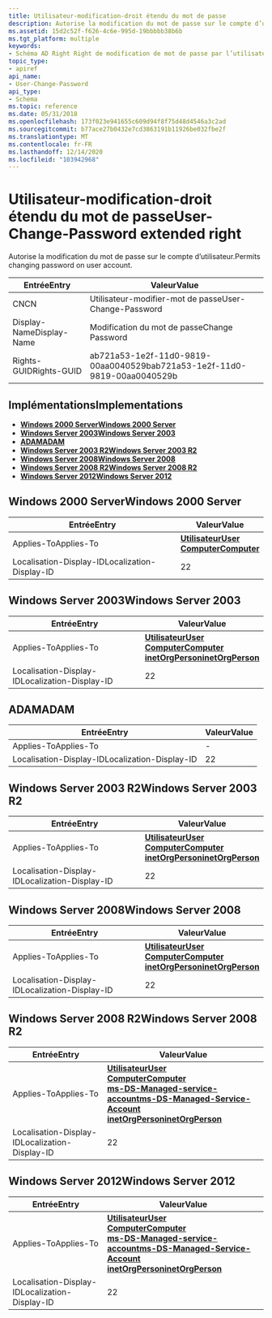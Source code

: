 ```yaml
---
title: Utilisateur-modification-droit étendu du mot de passe
description: Autorise la modification du mot de passe sur le compte d’utilisateur.
ms.assetid: 15d2c52f-f626-4c6e-995d-19bbbbb38b6b
ms.tgt_platform: multiple
keywords:
- Schéma AD Right Right de modification de mot de passe par l’utilisateur
topic_type:
- apiref
api_name:
- User-Change-Password
api_type:
- Schema
ms.topic: reference
ms.date: 05/31/2018
ms.openlocfilehash: 173f023e941655c609d94f8f75d48d4546a3c2ad
ms.sourcegitcommit: b77ace27b0432e7cd3863191b11926be032fbe2f
ms.translationtype: MT
ms.contentlocale: fr-FR
ms.lasthandoff: 12/14/2020
ms.locfileid: "103942968"
---
```

# <a name="user-change-password-extended-right"></a><span data-ttu-id="9e355-104">Utilisateur-modification-droit étendu du mot de passe</span><span class="sxs-lookup"><span data-stu-id="9e355-104">User-Change-Password extended right</span></span>

<span data-ttu-id="9e355-105">Autorise la modification du mot de passe sur le compte d’utilisateur.</span><span class="sxs-lookup"><span data-stu-id="9e355-105">Permits changing password on user account.</span></span>



| <span data-ttu-id="9e355-106">Entrée</span><span class="sxs-lookup"><span data-stu-id="9e355-106">Entry</span></span> | <span data-ttu-id="9e355-107">Valeur</span><span class="sxs-lookup"><span data-stu-id="9e355-107">Value</span></span> |
|--------------|--------------------------------------|
| <span data-ttu-id="9e355-108">CN</span><span class="sxs-lookup"><span data-stu-id="9e355-108">CN</span></span>           | <span data-ttu-id="9e355-109">Utilisateur-modifier-mot de passe</span><span class="sxs-lookup"><span data-stu-id="9e355-109">User-Change-Password</span></span>                 |
| <span data-ttu-id="9e355-110">Display-Name</span><span class="sxs-lookup"><span data-stu-id="9e355-110">Display-Name</span></span> | <span data-ttu-id="9e355-111">Modification du mot de passe</span><span class="sxs-lookup"><span data-stu-id="9e355-111">Change Password</span></span>                      |
| <span data-ttu-id="9e355-112">Rights-GUID</span><span class="sxs-lookup"><span data-stu-id="9e355-112">Rights-GUID</span></span>  | <span data-ttu-id="9e355-113">ab721a53-1e2f-11d0-9819-00aa0040529b</span><span class="sxs-lookup"><span data-stu-id="9e355-113">ab721a53-1e2f-11d0-9819-00aa0040529b</span></span> |



## <a name="implementations"></a><span data-ttu-id="9e355-114">Implémentations</span><span class="sxs-lookup"><span data-stu-id="9e355-114">Implementations</span></span>

-   [<span data-ttu-id="9e355-115">**Windows 2000 Server**</span><span class="sxs-lookup"><span data-stu-id="9e355-115">**Windows 2000 Server**</span></span>](#windows-2000-server)
-   [<span data-ttu-id="9e355-116">**Windows Server 2003**</span><span class="sxs-lookup"><span data-stu-id="9e355-116">**Windows Server 2003**</span></span>](#windows-server-2003)
-   [<span data-ttu-id="9e355-117">**ADAM**</span><span class="sxs-lookup"><span data-stu-id="9e355-117">**ADAM**</span></span>](#adam)
-   [<span data-ttu-id="9e355-118">**Windows Server 2003 R2**</span><span class="sxs-lookup"><span data-stu-id="9e355-118">**Windows Server 2003 R2**</span></span>](#windows-server-2003-r2)
-   [<span data-ttu-id="9e355-119">**Windows Server 2008**</span><span class="sxs-lookup"><span data-stu-id="9e355-119">**Windows Server 2008**</span></span>](#windows-server-2008)
-   [<span data-ttu-id="9e355-120">**Windows Server 2008 R2**</span><span class="sxs-lookup"><span data-stu-id="9e355-120">**Windows Server 2008 R2**</span></span>](#windows-server-2008-r2)
-   [<span data-ttu-id="9e355-121">**Windows Server 2012**</span><span class="sxs-lookup"><span data-stu-id="9e355-121">**Windows Server 2012**</span></span>](#windows-server-2012)

## <a name="windows-2000-server"></a><span data-ttu-id="9e355-122">Windows 2000 Server</span><span class="sxs-lookup"><span data-stu-id="9e355-122">Windows 2000 Server</span></span>



| <span data-ttu-id="9e355-123">Entrée</span><span class="sxs-lookup"><span data-stu-id="9e355-123">Entry</span></span> | <span data-ttu-id="9e355-124">Valeur</span><span class="sxs-lookup"><span data-stu-id="9e355-124">Value</span></span> |
|-------------------------|-----------------------------------------------------------------------------|
| <span data-ttu-id="9e355-125">Applies-To</span><span class="sxs-lookup"><span data-stu-id="9e355-125">Applies-To</span></span>              | [<span data-ttu-id="9e355-126">**Utilisateur**</span><span class="sxs-lookup"><span data-stu-id="9e355-126">**User**</span></span>](c-user.md)<br/> [<span data-ttu-id="9e355-127">**Computer**</span><span class="sxs-lookup"><span data-stu-id="9e355-127">**Computer**</span></span>](c-computer.md)<br/> |
| <span data-ttu-id="9e355-128">Localisation-Display-ID</span><span class="sxs-lookup"><span data-stu-id="9e355-128">Localization-Display-ID</span></span> | <span data-ttu-id="9e355-129">2</span><span class="sxs-lookup"><span data-stu-id="9e355-129">2</span></span>                                                                           |



## <a name="windows-server-2003"></a><span data-ttu-id="9e355-130">Windows Server 2003</span><span class="sxs-lookup"><span data-stu-id="9e355-130">Windows Server 2003</span></span>



| <span data-ttu-id="9e355-131">Entrée</span><span class="sxs-lookup"><span data-stu-id="9e355-131">Entry</span></span> | <span data-ttu-id="9e355-132">Valeur</span><span class="sxs-lookup"><span data-stu-id="9e355-132">Value</span></span> |
|-------------------------|---------------------------------------------------------------------------------------------------------------------------------|
| <span data-ttu-id="9e355-133">Applies-To</span><span class="sxs-lookup"><span data-stu-id="9e355-133">Applies-To</span></span>              | [<span data-ttu-id="9e355-134">**Utilisateur**</span><span class="sxs-lookup"><span data-stu-id="9e355-134">**User**</span></span>](c-user.md)<br/> [<span data-ttu-id="9e355-135">**Computer**</span><span class="sxs-lookup"><span data-stu-id="9e355-135">**Computer**</span></span>](c-computer.md)<br/> [<span data-ttu-id="9e355-136">**inetOrgPerson**</span><span class="sxs-lookup"><span data-stu-id="9e355-136">**inetOrgPerson**</span></span>](c-inetorgperson.md)<br/> |
| <span data-ttu-id="9e355-137">Localisation-Display-ID</span><span class="sxs-lookup"><span data-stu-id="9e355-137">Localization-Display-ID</span></span> | <span data-ttu-id="9e355-138">2</span><span class="sxs-lookup"><span data-stu-id="9e355-138">2</span></span>                                                                                                                               |



## <a name="adam"></a><span data-ttu-id="9e355-139">ADAM</span><span class="sxs-lookup"><span data-stu-id="9e355-139">ADAM</span></span>



| <span data-ttu-id="9e355-140">Entrée</span><span class="sxs-lookup"><span data-stu-id="9e355-140">Entry</span></span> | <span data-ttu-id="9e355-141">Valeur</span><span class="sxs-lookup"><span data-stu-id="9e355-141">Value</span></span> |
|-------------------------|-----|
| <span data-ttu-id="9e355-142">Applies-To</span><span class="sxs-lookup"><span data-stu-id="9e355-142">Applies-To</span></span>              | \-  |
| <span data-ttu-id="9e355-143">Localisation-Display-ID</span><span class="sxs-lookup"><span data-stu-id="9e355-143">Localization-Display-ID</span></span> | <span data-ttu-id="9e355-144">2</span><span class="sxs-lookup"><span data-stu-id="9e355-144">2</span></span>   |



## <a name="windows-server-2003-r2"></a><span data-ttu-id="9e355-145">Windows Server 2003 R2</span><span class="sxs-lookup"><span data-stu-id="9e355-145">Windows Server 2003 R2</span></span>



| <span data-ttu-id="9e355-146">Entrée</span><span class="sxs-lookup"><span data-stu-id="9e355-146">Entry</span></span> | <span data-ttu-id="9e355-147">Valeur</span><span class="sxs-lookup"><span data-stu-id="9e355-147">Value</span></span> |
|-------------------------|---------------------------------------------------------------------------------------------------------------------------------|
| <span data-ttu-id="9e355-148">Applies-To</span><span class="sxs-lookup"><span data-stu-id="9e355-148">Applies-To</span></span>              | [<span data-ttu-id="9e355-149">**Utilisateur**</span><span class="sxs-lookup"><span data-stu-id="9e355-149">**User**</span></span>](c-user.md)<br/> [<span data-ttu-id="9e355-150">**Computer**</span><span class="sxs-lookup"><span data-stu-id="9e355-150">**Computer**</span></span>](c-computer.md)<br/> [<span data-ttu-id="9e355-151">**inetOrgPerson**</span><span class="sxs-lookup"><span data-stu-id="9e355-151">**inetOrgPerson**</span></span>](c-inetorgperson.md)<br/> |
| <span data-ttu-id="9e355-152">Localisation-Display-ID</span><span class="sxs-lookup"><span data-stu-id="9e355-152">Localization-Display-ID</span></span> | <span data-ttu-id="9e355-153">2</span><span class="sxs-lookup"><span data-stu-id="9e355-153">2</span></span>                                                                                                                               |



## <a name="windows-server-2008"></a><span data-ttu-id="9e355-154">Windows Server 2008</span><span class="sxs-lookup"><span data-stu-id="9e355-154">Windows Server 2008</span></span>



| <span data-ttu-id="9e355-155">Entrée</span><span class="sxs-lookup"><span data-stu-id="9e355-155">Entry</span></span> | <span data-ttu-id="9e355-156">Valeur</span><span class="sxs-lookup"><span data-stu-id="9e355-156">Value</span></span> |
|-------------------------|---------------------------------------------------------------------------------------------------------------------------------|
| <span data-ttu-id="9e355-157">Applies-To</span><span class="sxs-lookup"><span data-stu-id="9e355-157">Applies-To</span></span>              | [<span data-ttu-id="9e355-158">**Utilisateur**</span><span class="sxs-lookup"><span data-stu-id="9e355-158">**User**</span></span>](c-user.md)<br/> [<span data-ttu-id="9e355-159">**Computer**</span><span class="sxs-lookup"><span data-stu-id="9e355-159">**Computer**</span></span>](c-computer.md)<br/> [<span data-ttu-id="9e355-160">**inetOrgPerson**</span><span class="sxs-lookup"><span data-stu-id="9e355-160">**inetOrgPerson**</span></span>](c-inetorgperson.md)<br/> |
| <span data-ttu-id="9e355-161">Localisation-Display-ID</span><span class="sxs-lookup"><span data-stu-id="9e355-161">Localization-Display-ID</span></span> | <span data-ttu-id="9e355-162">2</span><span class="sxs-lookup"><span data-stu-id="9e355-162">2</span></span>                                                                                                                               |



## <a name="windows-server-2008-r2"></a><span data-ttu-id="9e355-163">Windows Server 2008 R2</span><span class="sxs-lookup"><span data-stu-id="9e355-163">Windows Server 2008 R2</span></span>



| <span data-ttu-id="9e355-164">Entrée</span><span class="sxs-lookup"><span data-stu-id="9e355-164">Entry</span></span> | <span data-ttu-id="9e355-165">Valeur</span><span class="sxs-lookup"><span data-stu-id="9e355-165">Value</span></span> |
|-------------------------|------------------------------------------------------------------------------------------------------------------------------------------------------------------------------------------------------------------|
| <span data-ttu-id="9e355-166">Applies-To</span><span class="sxs-lookup"><span data-stu-id="9e355-166">Applies-To</span></span>              | [<span data-ttu-id="9e355-167">**Utilisateur**</span><span class="sxs-lookup"><span data-stu-id="9e355-167">**User**</span></span>](c-user.md)<br/> [<span data-ttu-id="9e355-168">**Computer**</span><span class="sxs-lookup"><span data-stu-id="9e355-168">**Computer**</span></span>](c-computer.md)<br/> [<span data-ttu-id="9e355-169">**ms-DS-Managed-service-account**</span><span class="sxs-lookup"><span data-stu-id="9e355-169">**ms-DS-Managed-Service-Account**</span></span>](c-msds-managedserviceaccount.md)<br/> [<span data-ttu-id="9e355-170">**inetOrgPerson**</span><span class="sxs-lookup"><span data-stu-id="9e355-170">**inetOrgPerson**</span></span>](c-inetorgperson.md)<br/> |
| <span data-ttu-id="9e355-171">Localisation-Display-ID</span><span class="sxs-lookup"><span data-stu-id="9e355-171">Localization-Display-ID</span></span> | <span data-ttu-id="9e355-172">2</span><span class="sxs-lookup"><span data-stu-id="9e355-172">2</span></span>                                                                                                                                                                                                                |



## <a name="windows-server-2012"></a><span data-ttu-id="9e355-173">Windows Server 2012</span><span class="sxs-lookup"><span data-stu-id="9e355-173">Windows Server 2012</span></span>



| <span data-ttu-id="9e355-174">Entrée</span><span class="sxs-lookup"><span data-stu-id="9e355-174">Entry</span></span> | <span data-ttu-id="9e355-175">Valeur</span><span class="sxs-lookup"><span data-stu-id="9e355-175">Value</span></span> |
|-------------------------|------------------------------------------------------------------------------------------------------------------------------------------------------------------------------------------------------------------|
| <span data-ttu-id="9e355-176">Applies-To</span><span class="sxs-lookup"><span data-stu-id="9e355-176">Applies-To</span></span>              | [<span data-ttu-id="9e355-177">**Utilisateur**</span><span class="sxs-lookup"><span data-stu-id="9e355-177">**User**</span></span>](c-user.md)<br/> [<span data-ttu-id="9e355-178">**Computer**</span><span class="sxs-lookup"><span data-stu-id="9e355-178">**Computer**</span></span>](c-computer.md)<br/> [<span data-ttu-id="9e355-179">**ms-DS-Managed-service-account**</span><span class="sxs-lookup"><span data-stu-id="9e355-179">**ms-DS-Managed-Service-Account**</span></span>](c-msds-managedserviceaccount.md)<br/> [<span data-ttu-id="9e355-180">**inetOrgPerson**</span><span class="sxs-lookup"><span data-stu-id="9e355-180">**inetOrgPerson**</span></span>](c-inetorgperson.md)<br/> |
| <span data-ttu-id="9e355-181">Localisation-Display-ID</span><span class="sxs-lookup"><span data-stu-id="9e355-181">Localization-Display-ID</span></span> | <span data-ttu-id="9e355-182">2</span><span class="sxs-lookup"><span data-stu-id="9e355-182">2</span></span>                                                                                                                                                                                                                |



 

 





